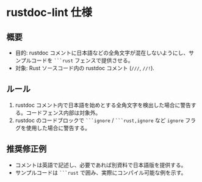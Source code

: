 # rustdoc-lint 仕様

## 概要
- 目的: rustdoc コメントに日本語などの全角文字が混在しないようにし、サンプルコードを ` ```rust ` フェンスで提供させる。
- 対象: Rust ソースコード内の rustdoc コメント (`///`, `//!`).

## ルール
1. rustdoc コメント内で日本語を始めとする全角文字を検出した場合に警告する。コードフェンス内部は対象外。
2. rustdoc のコードブロックで ` ```ignore ` / ` ```rust,ignore ` など `ignore` フラグを使用した場合に警告する。

## 推奨修正例
- コメントは英語で記述し、必要であれば別資料で日本語版を提供する。
- サンプルコードは ` ```rust ` で囲み、実際にコンパイル可能な例を示す。
